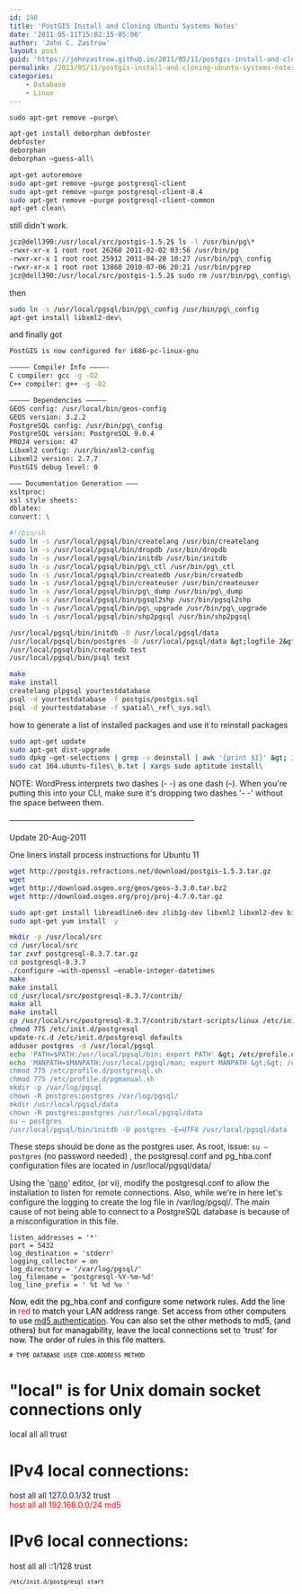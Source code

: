 ```yaml
---
id: 190
title: 'PostGIS Install and Cloning Ubuntu Systems Notes'
date: '2011-05-11T15:02:15-05:00'
author: 'John C. Zastrow'
layout: post
guid: 'https://johnzastrow.github.io/2011/05/11/postgis-install-and-cloning-ubuntu-systems-notes/'
permalink: /2011/05/11/postgis-install-and-cloning-ubuntu-systems-notes/
categories:
    - Database
    - Linux
---
```


```bash 
sudo apt-get remove –purge\
```

```bash 
apt-get install deborphan debfoster  
debfoster  
deborphan  
deborphan –guess-all\
```

```bash 
apt-get autoremove  
sudo apt-get remove –purge postgresql-client  
sudo apt-get remove –purge postgresql-client-8.4  
sudo apt-get remove –purge postgresql-client-common  
apt-get clean\
```

still didn't work.  
```bash 
jcz@dell390:/usr/local/src/postgis-1.5.2$ ls -l /usr/bin/pg\*  
-rwxr-xr-x 1 root root 26260 2011-02-02 03:56 /usr/bin/pg  
-rwxr-xr-x 1 root root 25912 2011-04-20 10:27 /usr/bin/pg\_config  
-rwxr-xr-x 1 root root 13860 2010-07-06 20:21 /usr/bin/pgrep  
jcz@dell390:/usr/local/src/postgis-1.5.2$ sudo rm /usr/bin/pg\_config\
```

then  
```bash 
sudo ln -s /usr/local/pgsql/bin/pg\_config /usr/bin/pg\_config  
apt-get install libxml2-dev\
```

and finally got  

```bash 
PostGIS is now configured for i686-pc-linux-gnu

————– Compiler Info ————-  
C compiler: gcc -g -O2  
C++ compiler: g++ -g -O2

————– Dependencies ————–  
GEOS config: /usr/local/bin/geos-config  
GEOS version: 3.2.2  
PostgreSQL config: /usr/bin/pg\_config  
PostgreSQL version: PostgreSQL 9.0.4  
PROJ4 version: 47  
Libxml2 config: /usr/bin/xml2-config  
Libxml2 version: 2.7.7  
PostGIS debug level: 0

——– Documentation Generation ——–  
xsltproc:  
xsl style sheets:  
dblatex:  
convert: \
```

```bash 
#!/bin/sh  
sudo ln -s /usr/local/pgsql/bin/createlang /usr/bin/createlang  
sudo ln -s /usr/local/pgsql/bin/dropdb /usr/bin/dropdb  
sudo ln -s /usr/local/pgsql/bin/initdb /usr/bin/initdb  
sudo ln -s /usr/local/pgsql/bin/pg\_ctl /usr/bin/pg\_ctl  
sudo ln -s /usr/local/pgsql/bin/createdb /usr/bin/createdb  
sudo ln -s /usr/local/pgsql/bin/createuser /usr/bin/createuser  
sudo ln -s /usr/local/pgsql/bin/pg\_dump /usr/bin/pg\_dump  
sudo ln -s /usr/local/pgsql/bin/pgsql2shp /usr/bin/pgsql2shp  
sudo ln -s /usr/local/pgsql/bin/pg\_upgrade /usr/bin/pg\_upgrade  
sudo ln -s /usr/local/pgsql/bin/shp2pgsql /usr/bin/shp2pgsql

/usr/local/pgsql/bin/initdb -D /usr/local/pgsql/data  
/usr/local/pgsql/bin/postgres -D /usr/local/pgsql/data &gt;logfile 2&gt;&amp;1 &amp;  
/usr/local/pgsql/bin/createdb test  
/usr/local/pgsql/bin/psql test

make  
make install  
createlang plpgsql yourtestdatabase  
psql -d yourtestdatabase -f postgis/postgis.sql  
psql -d yourtestdatabase -f spatial\_ref\_sys.sql\
```

how to generate a list of installed packages and use it to reinstall packages  


```bash 
sudo apt-get update  
sudo apt-get dist-upgrade  
sudo dpkg –get-selections | grep -v deinstall | awk '{print $1}' &gt; 164.ubuntu-files\_b.txt  
sudo cat 164.ubuntu-files\_b.txt | xargs sudo aptitude install\
```

NOTE: WordPress interprets two dashes (- -) as one dash (–). When you're putting this into your CLI, make sure it's dropping two dashes '- -' without the space between them.

———————————————————————–

Update 20-Aug-2011

One liners install process instructions for Ubuntu 11

```bash
wget http://postgis.refractions.net/download/postgis-1.5.3.tar.gz  
wget  
wget http://download.osgeo.org/geos/geos-3.3.0.tar.bz2  
wget http://download.osgeo.org/proj/proj-4.7.0.tar.gz
```

```bash 
sudo apt-get install libreadline6-dev zlib1g-dev libxml2 libxml2-dev bison openssl libssl-dev  
sudo apt-get yum install -y  
```

```bash
mkdir -p /usr/local/src
cd /usr/local/src
tar zxvf postgresql-8.3.7.tar.gz
cd postgresql-8.3.7
./configure –with-openssl –enable-integer-datetimes
make
make install
cd /usr/local/src/postgresql-8.3.7/contrib/
make all
make install
cp /usr/local/src/postgresql-8.3.7/contrib/start-scripts/linux /etc/init.d/postgresql
chmod 775 /etc/init.d/postgresql
update-rc.d /etc/init.d/postgresql defaults
adduser postgres -d /usr/local/pgsql
echo 'PATH=$PATH:/usr/local/pgsql/bin; export PATH' &gt; /etc/profile.d/postgresql.sh  
echo 'MANPATH=$MANPATH:/usr/local/pgsql/man; export MANPATH &gt;&gt; /etc/profile.d/pgmanual.sh
chmod 775 /etc/profile.d/postgresql.sh  
chmod 775 /etc/profile.d/pgmanual.sh
mkdir -p /var/log/pgsql  
chown -R postgres:postgres /var/log/pgsql/
mkdir /usr/local/pgsql/data
chown -R postgres:postgres /usr/local/pgsql/data
su – postgres
/usr/local/pgsql/bin/initdb -U postgres -E=UTF8 /usr/local/pgsql/data
```

These steps should be done as the postgres user. As root, issue: `su – postgres` (no password needed)
, the postgresql.conf and pg\_hba.conf configuration files are located in /usr/local/pgsql/data/



Using the '[nano](http://www.nano-editor.org/dist/v1.2/nano.1.html)' editor, (or vi), modify the postgresql.conf to allow the installation to listen for remote connections. Also, while we're in here let's configure the logging to create the log file in /var/log/pgsql/. The main cause of not being able to connect to a PostgreSQL database is because of a misconfiguration in this file.

```
listen_addresses = '*'  
port = 5432  
log_destination = 'stderr'  
logging_collector = on  
log_directory = '/var/log/pgsql/'  
log_filename = 'postgresql-%Y-%m-%d'  
log_line_prefix = ' %t %d %u '
```

<span style="color: #000000;">Now, edit the pg\_hba.conf and configure some network rules. Add the line in <span style="color: #ff0000;">red</span> to match your LAN address range. Set access from other computers to use [md5 authentication](http://en.wikipedia.org/wiki/MD5). You can also set the other methods to md5, (and others) but for managability, leave the local connections set to 'trust' for now. The order of rules in this file matters.</span>

<span style="color: #000000;"><span style="color: #000000;"><span style="font-family: Nimbus Mono L,monospace;"><span style="font-size: x-small;"># TYPE DATABASE USER CIDR-ADDRESS METHOD  
# "local" is for Unix domain socket connections only  
local all all trust  
# IPv4 local connections:  
host all all 127.0.0.1/32 trust  
<span style="color: #ff0000;">host all all 192.168.0.0/24 md5</span>  
# IPv6 local connections:  
host all all ::1/128 trust </span></span></span></span>

<span style="color: #000000;"><span style="color: #000000;"><span style="font-family: Nimbus Mono L,monospace;"><span style="font-size: x-small;">/etc/init.d/postgresql start</span></span></span></span>

